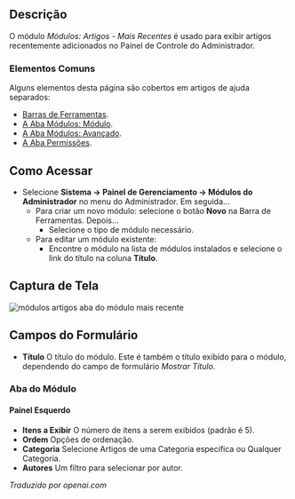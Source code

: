 <!-- Filename: Help4.x:Admin_Modules:_Articles_-_Latest  / Display title: Módulos: Artigos - Últimos -->

## Descrição

O módulo *Módulos: Artigos - Mais Recentes* é usado para exibir artigos recentemente adicionados no Painel de Controle do Administrador.

### Elementos Comuns

Alguns elementos desta página são cobertos em artigos de ajuda separados:

* [Barras de Ferramentas](jdocmanual?article=help/common-elements/toolbars).
* [A Aba Módulos: Módulo](jdocmanual?article=help/modules/modules-module-tab).
* [A Aba Módulos: Avançado](jdocmanual?article=help/modules/modules-advanced-tab).
* [A Aba Permissões](jdocmanual?article=help/common-elements/edit-permissions).

## Como Acessar

- Selecione **Sistema → Painel de Gerenciamento → Módulos do Administrador** no menu do Administrador. Em seguida...
  - Para criar um novo módulo: selecione o botão **Novo** na Barra de Ferramentas. Depois...
    - Selecione o tipo de módulo necessário.
  - Para editar um módulo existente:
    - Encontre o módulo na lista de módulos instalados e selecione o
      link do título na coluna **Título**.

## Captura de Tela

![módulos artigos aba do módulo mais recente](../../../ptbr/images/modules-admin/modules-articles-latest-module-tab.png)

## Campos do Formulário

- **Título** O título do módulo. Este é também o título exibido
  para o módulo, dependendo do campo de formulário *Mostrar Título*.

### Aba do Módulo

#### Painel Esquerdo

- **Itens a Exibir** O número de itens a serem exibidos (padrão é 5).
- **Ordem** Opções de ordenação.
- **Categoria** Selecione Artigos de uma Categoria específica ou Qualquer Categoria.
- **Autores** Um filtro para selecionar por autor.

*Traduzido por openai.com*

